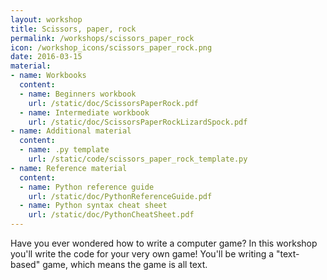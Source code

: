 ```yaml
---
layout: workshop
title: Scissors, paper, rock
permalink: /workshops/scissors_paper_rock
icon: /workshop_icons/scissors_paper_rock.png
date: 2016-03-15
material:
- name: Workbooks
  content:
  - name: Beginners workbook
    url: /static/doc/ScissorsPaperRock.pdf
  - name: Intermediate workbook
    url: /static/doc/ScissorsPaperRockLizardSpock.pdf
- name: Additional material
  content:
  - name: .py template
    url: /static/code/scissors_paper_rock_template.py
- name: Reference material
  content:
  - name: Python reference guide
    url: /static/doc/PythonReferenceGuide.pdf
  - name: Python syntax cheat sheet
    url: /static/doc/PythonCheatSheet.pdf
---
```


Have you ever wondered how to write a computer game? In this workshop you'll write the code for your very own game! You'll be writing a "text-based" game, which means the game is all text.